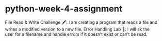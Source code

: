 # python-week-4-assignment
File Read & Write Challenge 🖋️: I am creating a program that reads a file and writes a modified version to a new file.
Error Handling Lab 🧪: I will sk the user for a filename and handle errors if it doesn’t exist or can’t be read.
